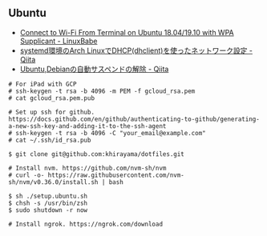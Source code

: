 ## Ubuntu

- [Connect to Wi-Fi From Terminal on Ubuntu 18.04/19.10 with WPA Supplicant - LinuxBabe](https://www.linuxbabe.com/ubuntu/connect-to-wi-fi-from-terminal-on-ubuntu-18-04-19-04-with-wpa-supplicant)
- [systemd環境のArch LinuxでDHCP(dhclient)を使ったネットワーク設定 - Qiita](https://qiita.com/aki3061/items/ca7647a4c3e4aee75d38)
- [Ubuntu,Debianの自動サスペンドの解除 - Qiita](https://qiita.com/ikesama200/items/f595293de82ddc9fa3f1)

```
# For iPad with GCP
# ssh-keygen -t rsa -b 4096 -m PEM -f gcloud_rsa.pem
# cat gcloud_rsa.pem.pub

# Set up ssh for github. https://docs.github.com/en/github/authenticating-to-github/generating-a-new-ssh-key-and-adding-it-to-the-ssh-agent
# ssh-keygen -t rsa -b 4096 -C "your_email@example.com"
# cat ~/.ssh/id_rsa.pub

$ git clone git@github.com:khirayama/dotfiles.git

# Install nvm. https://github.com/nvm-sh/nvm
# curl -o- https://raw.githubusercontent.com/nvm-sh/nvm/v0.36.0/install.sh | bash

$ sh ./setup.ubuntu.sh
$ chsh -s /usr/bin/zsh
$ sudo shutdown -r now

# Install ngrok. https://ngrok.com/download
```
